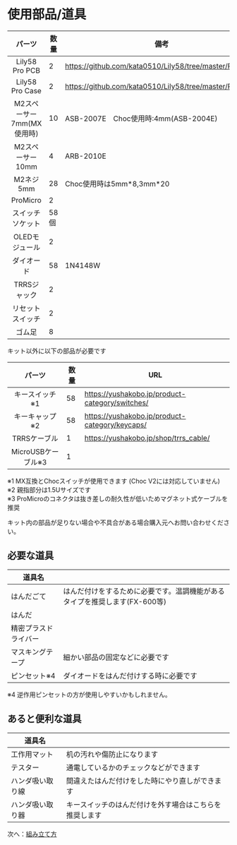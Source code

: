 # 使用部品/道具
|パーツ|数量|備考|
|:---:|---|---|
|Lily58 Pro PCB|2|https://github.com/kata0510/Lily58/tree/master/Pro/PCB|
|Lily58 Pro Case|2|https://github.com/kata0510/Lily58/tree/master/Pro/Case|
|M2スペーサー 7mm(MX使用時)|10|ASB-2007E　Choc使用時:4mm(ASB-2004E)|
|M2スペーサー 10mm|4|ARB-2010E|
|M2ネジ 5mm|28|Choc使用時は5mm\*8,3mm\*20|
|ProMicro|2||
|スイッチソケット|58個||
|OLEDモジュール|2||
|ダイオード|58|1N4148W|
|TRRSジャック|2||
|リセットスイッチ|2||
|ゴム足|8||

キット以外に以下の部品が必要です

|パーツ|数量|URL|
|:---:|---|---|
|キースイッチ※1|58|https://yushakobo.jp/product-category/switches/|
|キーキャップ※2|58|https://yushakobo.jp/product-category/keycaps/|
|TRRSケーブル|1|https://yushakobo.jp/shop/trrs_cable/|
|MicroUSBケーブル※3|1||

※1 MX互換とChocスイッチが使用できます (Choc V2には対応していません)  
※2 親指部分は1.5Uサイズです  
※3 ProMicroのコネクタは抜き差しの耐久性が低いためマグネット式ケーブルを推奨

キット内の部品が足りない場合や不具合がある場合購入元へお問い合わせください。  

## 必要な道具
|道具名||
|---|---|
|はんだごて|はんだ付けをするために必要です。温調機能があるタイプを推奨します(FX-600等)|
|はんだ||
|精密プラスドライバー||
|マスキングテープ|細かい部品の固定などに必要です|
|ピンセット※4|ダイオードをはんだ付けする時に必要です|

※4 逆作用ピンセットの方が使用しやすいかもしれません。

## あると便利な道具
|道具名||
|---|---|
|工作用マット|机の汚れや傷防止になります|
|テスター|通電しているかのチェックなどができます|
|ハンダ吸い取り線|間違えたはんだ付けをした時にやり直しができます|
|ハンダ吸い取り器|キースイッチのはんだ付けを外す場合はこちらを推奨します|

次へ：[組み立て方](Lily58_Pro_BG.md)